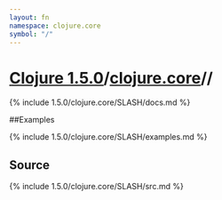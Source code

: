 ```yaml
---
layout: fn
namespace: clojure.core
symbol: "/"
---
```


# [Clojure 1.5.0](../../)/[clojure.core](../)//

{% include 1.5.0/clojure.core/SLASH/docs.md %}

##Examples

{% include 1.5.0/clojure.core/SLASH/examples.md %}
## Source
{% include 1.5.0/clojure.core/SLASH/src.md %}


